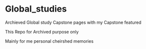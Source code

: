 # Global_studies

Archieved Global study Capstone pages with my Capstone featured

This Repo for Archived purpose only


Mainly for me personal cheirshed memories
